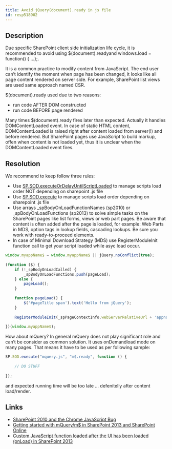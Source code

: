 ```yaml
---
title: Avoid jQuery(document).ready in js file
id: resp518902
---
```

## Description
Due specific SharePoint client side initialization life cycle, it is recommended to avoid using $(document).readyand windows.load = function() { …};.

It is a common practice to modify content from JavaScript. The end user can’t identify the moment when page has been changed, it looks like all page content rendered on server side. For example, SharePoint list views are used same approach named CSR.

$(document).ready used due to two reasons:

* run code AFTER DOM constructed
* run code BEFORE page rendered

Many times $(document).ready fires later than expected. Actually it handles DOMContentLoaded event. In case of static HTML content, DOMContentLoaded is raised right after content loaded from server(!) and before rendered. But SharePoint pages use JavaScript to build markup, offen when content is not loaded yet, thus it is unclear when the DOMContentLoaded event fires.

## Resolution
We recommend to keep follow three rules:

* Use [SP.SOD.executeOrDelayUntilScriptLoaded](http://msdn.microsoft.com/en-us/library/office/ff411788(v=office.14).aspx) to manage scripts load order NOT depending on sharepoint .js file
* Use [SP.SOD.execute](http://msdn.microsoft.com/en-us/library/office/ff407807(v=office.14).aspx) to manage scripts load order depending on sharepoint .js file
* Use arrays _spBodyOnLoadFunctionNames (sp2010) or _spBodyOnLoadFunctions (sp2013) to solve simple tasks on the SharePoint pages like list forms, views or web part pages. Be aware that content is often added after the page is loaded, for example: Web Parts in MDS, option tags in lookup fields, cascading lookups. Be sure you work with ready-to-proceed elements.
* In case of Minimal Download Strategy (MDS) use RegisterModuleInit function call to get your script loaded while asyc load occur.

```js
window.myappName$ = window.myappName$ || jQuery.noConflict(true);
 
(function ($) {
    if (!_spBodyOnLoadCalled) {
        _spBodyOnLoadFunctions.push(pageLoad);
    } else {
        pageLoad();
    }
 
    function pageLoad() {
        $('#pageTitle span').text('Hello from jQuery');
    }
 
    RegisterModuleInit(_spPageContextInfo.webServerRelativeUrl + 'appname/script.js', pageLoad);
 
})(window.myappName$);
```

How about mQuery?
In general mQuery does not play significant role and can’t be consider as common solution. It uses onDemandload mode on many pages. That means it have to be used as per following sample:

```js
SP.SOD.execute("mquery.js", "m$.ready", function () {
 
    // DO STUFF
 
});
```

and expected running time will be too late … defenitelly after content load/render.

## Links
- [SharePoint 2010 and the Chrome JavaScript Bug](http://mosswell.blogspot.co.uk/2013/06/sharepoint-2010-and-chrome-javascript.html)
- [Getting started with mQuery/m$ in SharePoint 2013 and SharePoint Online](http://spdevlab.com/2013/07/01/getting-started-with-mquerym-in-sharepoint-2013-and-sharepoint-online)
- [Custom JavaScript function loaded after the UI has been loaded (onLoad) in SharePoint 2013](http://josharepoint.com/2015/06/16/custom-javascript-function-loaded-after-the-ui-has-loaded-in-sharepoint-2013/)
